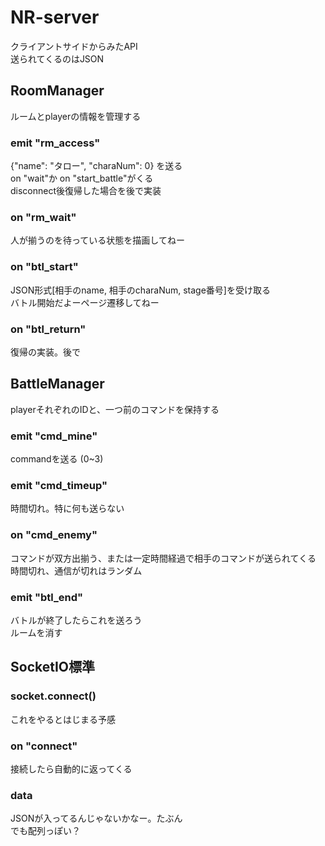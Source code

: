 # NR-server
クライアントサイドからみたAPI  
送られてくるのはJSON

## RoomManager
ルームとplayerの情報を管理する
### emit "rm_access"
{"name": "タロー", "charaNum": 0} を送る  
on "wait"か on "start_battle"がくる  
disconnect後復帰した場合を後で実装  

### on "rm_wait"
人が揃うのを待っている状態を描画してねー

### on "btl_start"
JSON形式[相手のname, 相手のcharaNum, stage番号]を受け取る  
バトル開始だよーページ遷移してねー

### on "btl_return"
復帰の実装。後で

## BattleManager
playerそれぞれのIDと、一つ前のコマンドを保持する

### emit "cmd_mine"
commandを送る (0~3)

### emit "cmd_timeup"
時間切れ。特に何も送らない

### on "cmd_enemy"
コマンドが双方出揃う、または一定時間経過で相手のコマンドが送られてくる  
時間切れ、通信が切れはランダム

### emit "btl_end"
バトルが終了したらこれを送ろう  
ルームを消す

## SocketIO標準
### socket.connect()
これをやるとはじまる予感
### on "connect"
接続したら自動的に返ってくる
### data
JSONが入ってるんじゃないかなー。たぶん  
でも配列っぽい？
